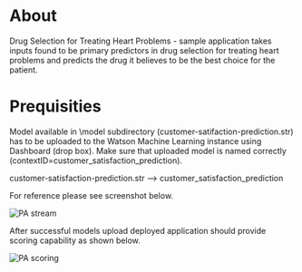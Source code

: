 # About

Drug Selection for Treating Heart Problems - sample application takes inputs found to be primary predictors in drug selection for treating heart problems and predicts the drug it believes to be the best choice for the patient.

# Prequisities

Model available in \model subdirectory (customer-satifaction-prediction.str) has to be uploaded to the Watson Machine Learning instance using Dashboard (drop box). Make sure that uploaded model is named correctly (contextID=customer_satisfaction_prediction).

customer-satisfaction-prediction.str --> customer_satisfaction_prediction

For reference please see screenshot below.

![PA stream](/img/PA_customer_satisfaction_scoring.jpg)

After successful models upload deployed application should provide scoring capability as shown below.

![PA scoring](/img/PA_customer_satisfaction_stream.jpg)
